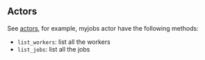 ## Actors

See [actors](../actors), for example, myjobs actor have the following methods:

- `list_workers`: list all the workers
- `list_jobs`: list all the jobs
